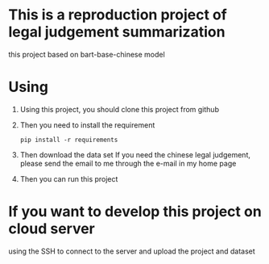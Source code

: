# This is a reproduction project of legal judgement summarization 
this project based on bart-base-chinese model 
# Using
1. Using this project, you should clone this project from github
2. Then you need to install the requirement
   ```
   pip install -r requirements 
   ```
3. Then download the data set
   If you need the chinese legal judgement, please send the email to me through the e-mail in my home page

4. Then you can run this project


# If you want to develop this project on cloud server
using the SSH to connect to the server and upload the project and dataset

